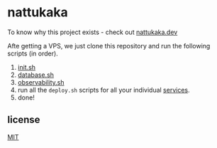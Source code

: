 # nattukaka

To know why this project exists - check out [nattukaka.dev](https://nattukaka.dev)

Afte getting a VPS, we just clone this repository and run the following scripts (in order).

1. [init.sh](./init.sh)
2. [database.sh](./database.sh)
3. [observability.sh](./observability.sh)
4. run all the `deploy.sh` scripts for all your individual [services](./services/).
5. done!

## license

[MIT](./LICENSE.md)

